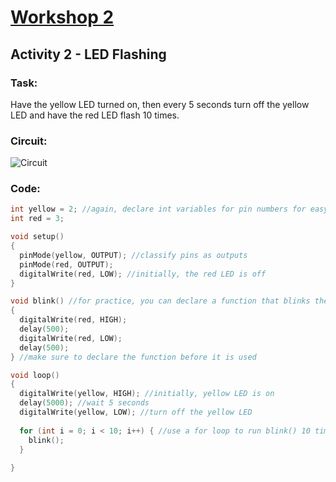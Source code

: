 # [Workshop 2](https://bmesbuildteamucla.github.io/Workshops/Workshop%202%20-%20Coding%20and%20Arduino)
## Activity 2 - LED Flashing

### Task:
Have the yellow LED turned on, then every 5 seconds turn off the yellow LED and have the red LED flash 10 times.

### Circuit:
![Circuit](https://bmesbuildteamucla.github.io/Workshops/Workshop%202%20-%20Coding%20and%20Arduino/Activity%202%20-%20LED%20Flashing/Circuit%202.PNG)

### Code:
```c++
int yellow = 2; //again, declare int variables for pin numbers for easy identification
int red = 3;

void setup()
{
  pinMode(yellow, OUTPUT); //classify pins as outputs
  pinMode(red, OUTPUT);
  digitalWrite(red, LOW); //initially, the red LED is off
}

void blink() //for practice, you can declare a function that blinks the red LED
{
  digitalWrite(red, HIGH);
  delay(500);
  digitalWrite(red, LOW);
  delay(500);
} //make sure to declare the function before it is used

void loop()
{
  digitalWrite(yellow, HIGH); //initially, yellow LED is on
  delay(5000); //wait 5 seconds
  digitalWrite(yellow, LOW); //turn off the yellow LED
  
  for (int i = 0; i < 10; i++) { //use a for loop to run blink() 10 times
    blink();
  }
  
}
```
